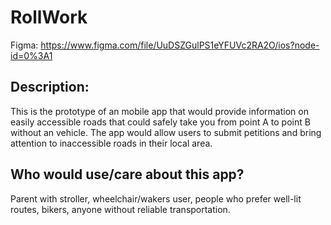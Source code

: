 # RollWork
Figma: https://www.figma.com/file/UuDSZGulPS1eYFUVc2RA2O/ios?node-id=0%3A1

## Description:
This is the prototype of an mobile app that would provide information on easily accessible roads that could safely take you from point A to point B without an vehicle. The app would allow users to submit petitions and bring attention to inaccessible roads in their local area.

## Who would use/care about this app?
Parent with stroller, wheelchair/wakers user, people who prefer well-lit routes, bikers, anyone without reliable transportation.

